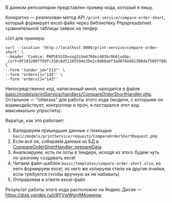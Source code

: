 В данном репозитории представлен пример кода, который я пишу.

Конкретно — реализован метод API `/print-service/compare-order-short`, который формирует excel-файл через библиотеку Phpspreadsheet сравнительной таблицы заявок на тендер

cUrl для примера: 
```
curl --location 'http://localhost:8000/print-service/compare-order-short' \
--header 'Cookie: PHPSESSID=sug3ihm4704ei483bc9h6jud4p; _csrf=9f1032007f59fc338c6df1285594e35e2c9db0abf3ad878e681308de75697f88a%3A2%3A%7Bi%3A0%3Bs%3A5%3A%22_csrf%22%3Bi%3A1%3Bs%3A32%3A%22R1U43SHKvrRue_V6glE4jpvtPG8UXOwE%22%3B%7D' \
--form 'tender_id="213"' \
--form 'orders[]="145"' \
--form 'orders[]="143"'
```

Непосредственно код, написанный мной, находится в файле [basic/models/printService/handlers/CompareOrderShortHandler.php](https://github.com/CaptainSavage/izvekov-code-example/blob/d9b788d0f1b29b713dd67e1ca290dcb29a1854ae/basic/models/printService/handlers/CompareOrderShortHandler.php). Остальное — "обвязка" для работы этого кода (модели, с которыми он взаимодействует, контроллер и проч, я постарался этот код максимально упростить). 

Вкратце, как это работает: 
  1. Валидируем пришедшие данные с помощью `basic/models/printService/requests/CompareOrderShortRequest.php`
  2. Если всё ок, собираем данные из БД в [CompareOrderShortHandler::prepareData](https://github.com/CaptainSavage/izvekov-code-example/blob/c3cbf58d0b651b517261b8b1921981d8b9fdbdb3/basic/models/printService/handlers/CompareOrderShortHandler.php#L44)
  3. Анализируем, есть ли лоты в тендере, исходя из этого будем чуть по-разному создавать excel
  4. Читаем файл-шаблон `basic/templates/compare-order-short.xlsx`, из него формируем excel, из него же копируем стили на другие ячейки, если требуется (чтобы вручную их не набивать)
  5. Отправляем в ответе excel-файл

Результат работы этого кода расположил на Яндекс Диске — https://disk.yandex.ru/i/8YVwWgmMAoweqw 
